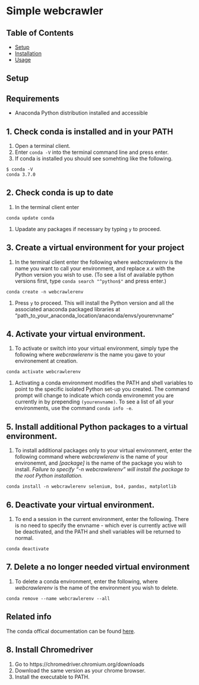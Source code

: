 <!DOCTYPE html>
<html>

<head>
    <h1>Simple webcrawler</h1>
</head>

<body>
    <h2>Table of Contents</h2>
    <ul>
        <li><a href="#section1">Setup</a></li>
        <li><a href="#section2">Installation</a></li>
        <li><a href="#section3">Usage</a></li>
    </ul>
    <h2 id="section1">Setup</h2>
    <p>
        <h2 id="requirements">Requirements</h2>
        <ul>
            <li>Anaconda Python distribution installed and accessible</li>
        </ul>
        <h2 id="check-conda-is-installed-and-in-your-path">1. Check conda is installed and in your PATH</h2>
        <ol>
            <li>Open a terminal client.</li>
            <li>Enter <code>conda -V</code> into the terminal command line and press enter.</li>
            <li>If conda is installed you should see somehting like the following.</li>
        </ol>
        <div class="highlight"><pre><code class="language-bash" data-lang="bash"><span class="nv">$ </span>conda -V 
conda 3.7.0</code></pre></div>
        <h2 id="check-conda-is-up-to-date">2. Check conda is up to date</h2>
        <ol>
            <li>In the terminal client enter</li>
        </ol>
        <div class="highlight"><pre><code class="language-bash" data-lang="bash">conda update conda</code></pre></div>
        <ol>
            <li>Upadate any packages if necessary by typing <code>y</code> to proceed.</li>
        </ol>
        <h2 id="create-a-virtual-environment-for-your-project">3. Create a virtual environment for your project</h2>
        <ol>
            <li>In the terminal client enter the following where <em>webcrawlerenv</em> is the name you want to call your environment, and replace <em>x.x</em> with the Python version you wish to use. (To see a list of available python versions first, type <code>conda search "^python$"</code> and press enter.) </li>
        </ol>
        <div class="highlight"><pre><code class="language-bash" data-lang="bash">conda create -n webcrawlerenv</code></pre></div>
        <ol>
            <li>Press <code>y</code> to proceed. This will install the Python version and all the associated anaconda packaged libraries at “path_to_your_anaconda_location/anaconda/envs/yourenvname”</li>
        </ol>
        <h2 id="activate-your-virtual-environment">4. Activate your virtual environment.</h2>
        <ol>
            <li>To activate or switch into your virtual environment, simply type the following where <em>webcrawlerenv</em> is the name you gave to your environement at creation.</li>
        </ol>
        <div class="highlight"><pre><code class="language-bash" data-lang="bash"><span class="nb">conda </span>activate webcrawlerenv</code></pre></div>
        <ol>
            <li>Activating a conda environment modifies the PATH and shell variables to point to the specific isolated Python set-up you created. The command prompt will change to indicate which conda environemnt you are currently in by prepending <code>(yourenvname)</code>. To see a list of all your environments, use the command <code>conda info -e</code>.</li>
        </ol>
        <h2 id="install-additional-python-packages-to-a-virtual-environment">5. Install additional Python packages to a virtual environment.</h2>
        <ol>
            <li>To install additional packages only to your virtual environment, enter the following command where <em>webcrawlerenv</em> is the name of your environemnt, and <em>[package]</em> is the name of the package you wish to install. <em>Failure to specify “-n webcrawlerenv” will install the package to the root Python installation.</em> </li>
        </ol>
        <div class="highlight"><pre><code class="language-bash" data-lang="bash">conda install -n webcrawlerenv <span class="o"></span>selenium, bs4, pandas, matplotlib<span class="o"></span></code></pre></div>
        <h2 id="deactivate-your-virtual-environment">6. Deactivate your virtual environment.</h2>
        <ol>
            <li>To end a session in the current environment, enter the following. There is no need to specify the envname - which ever is currently active will be deactivated, and the PATH and shell variables will be returned to normal.</li>
        </ol>
        <div class="highlight"><pre><code class="language-bash" data-lang="bash"><span class="nb">conda </span>deactivate</code></pre></div>
        <h2 id="delete-a-no-longer-needed-virtual-environment">7. Delete a no longer needed virtual environment</h2>
        <ol>
            <li>To delete a conda environment, enter the following, where <em>webcrawlerenv</em> is the name of the environment you wish to delete.</li>
        </ol>
        <div class="highlight"><pre><code class="language-bash" data-lang="bash">conda remove --name webcrawlerenv --all</code></pre></div>
        <h2 id="related-info">Related info</h2>
        <p>The conda offical documentation can be found <a href="http://conda.pydata.org/docs/intro.html">here</a>.</p>
        <h2 id="check-conda-is-installed-and-in-your-path">8. Install Chromedriver</h2>
        <ol>
            <li>Go to https://chromedriver.chromium.org/downloads</li>
            <li>Download the same version as your chrome browser.</li>
            <li>Install the executable to PATH.</li>
        </ol>
</body>

</html>
